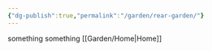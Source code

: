 ```yaml
---
{"dg-publish":true,"permalink":"/garden/rear-garden/"}
---
```


something something
[[Garden/Home\|Home]]

